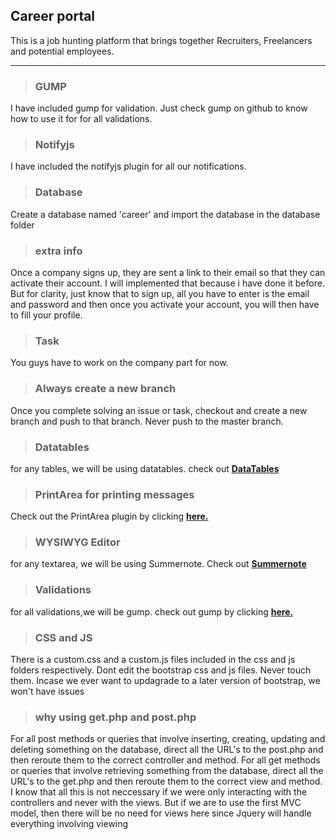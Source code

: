 ## Career portal

This is a job hunting platform that brings together Recruiters, Freelancers and potential employees.

---

>### GUMP
I have included gump for validation. Just check gump on github to know how to use it for for all validations.

>### Notifyjs
I have included the notifyjs plugin for all our notifications.

>### Database

Create a database named 'career' and import the database in the database folder

>### extra info

Once a company signs up, they are sent a link to their email so that they can activate their account. I will implemented that because i have done it before. But for clarity, just know that to sign up, all you have to enter is the email and password and then once you activate your account, you will then have to fill your profile.

>### Task
You guys have to work on the company part for now.
  
>### Always create a new branch
Once you complete solving an issue or task, checkout and create a new branch and push to that branch. Never push to the master branch.

>### Datatables
for any tables, we will be using datatables. check out [**DataTables**](datatables.net)

>### PrintArea for printing messages
Check out the PrintArea plugin by clicking [**here.**](https://github.com/RitsC/PrintArea)

>### WYSIWYG Editor
for any textarea, we will be using Summernote. Check out [**Summernote**](https://summernote.org/)

>### Validations
for all validations,we will be gump. check out gump by clicking [**here.**](https://github.com/Wixel/GUMP)

>### CSS and JS
There is a custom.css and a custom.js files included in the css and js folders respectively. Dont edit the bootstrap css and js files. Never touch them. Incase we ever want to updagrade to a later version of bootstrap, we won't have issues

>### why using get.php and post.php
For all post methods or queries that involve inserting, creating, updating and deleting something on the database, direct all the URL's to the post.php and then reroute them to the correct controller and method. For all get methods or queries that involve retrieving something from the database, direct all the URL's to the get.php and then reroute them to the correct view and method. I know that all this is not neccessary if we were only interacting with the controllers and never with the views. But if we are to use the first MVC model, then there will be no need for views here since Jquery will handle everything involving viewing
